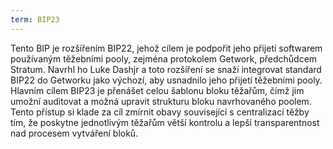 ```yaml
---
term: BIP23
---
```


Tento BIP je rozšířením BIP22, jehož cílem je podpořit jeho přijetí softwarem používaným těžebními pooly, zejména protokolem Getwork, předchůdcem Stratum. Navrhl ho Luke Dashjr a toto rozšíření se snaží integrovat standard BIP22 do Getworku jako výchozí, aby usnadnilo jeho přijetí těžebními pooly. Hlavním cílem BIP23 je přenášet celou šablonu bloku těžařům, čímž jim umožní auditovat a možná upravit strukturu bloku navrhovaného poolem. Tento přístup si klade za cíl zmírnit obavy související s centralizací těžby tím, že poskytne jednotlivým těžařům větší kontrolu a lepší transparentnost nad procesem vytváření bloků.